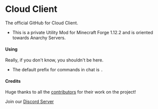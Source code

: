 # Cloud Client
The official GitHub for Cloud Client.
- This is a private Utility Mod for Minecraft Forge 1.12.2 and is oriented towards Anarchy Servers.

#### Using
Really, if you don't know, you shouldn't be here.
- The default prefix for commands in chat is `.`

#### Credits
Huge thanks to all the [contributors](https://github.com/CloudDevMC/cloudclient/graphs/contributors) for their work on the project!

Join our [Discord Server](https://discord.gg/ZydwkaY)
